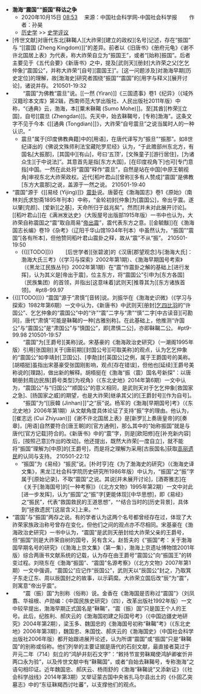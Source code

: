 - **渤海“震国”“振国”释诂之争**
    - 2020年10月15日 [08:53](http://www.cssn.cn/lsx/sxpy/202010/t20201015_5194494.shtml)　
来源：中国社会科学网-中国社会科学报　　
作者：孙昊
    - [历史学](http://www.cssn.cn/lsx/) >> [史学评议](http://www.cssn.cn/lsx/sxpy/)
- [传世文献]对唐代东北[靺鞨人][大祚荣][建立的政权][名号]记述，存在“振国” 与 “[[震国 (Zheng Kingdom)]]”的差异。前者以《旧唐书》《册府元龟》《谢不许北国居上表》为代表，称大祚荣自立为“振国王”，或者“[始称]振国”。后者主要见于《五代会要》《新唐书》之中，提及[武则天][册封]大祚荣之父[乞乞仲象]“震国公”，并称大祚荣“[自号][震国王]”。[这一问题涉及]对渤海早期[历史定位]的理解，故[渤海史]研究者围绕“振国”“震国”的[用字与释义][展开讨论]，诸说并存。
210501-19:32
- 　　“震国”为佛教“震旦”说。[[一然 (Yiran)]]《三国遗事》卷1《纪异》（《域外汉籍珍本文库》第2辑，西南师范大学出版社、人民出版社2011年版）中称，“《通典》云，渤海，本[[粟末靺鞨 (Sumo Mohe)]]。至[其酋][柞荣][立国]，自号[[震旦 (Zhengdan)]]。先天中，始去靺鞨号，[专称]渤海”。这条文字不见于今本《[[通典 (Tongdian)]]》，大祚荣“自号震旦”之说当属时人的一种认识。“
    - 震旦”属于[印度佛教典籍]中的[用语]，在唐代译写为“振旦”“振那”。如8世纪译出的《佛说文殊师利法宝藏陀罗尼经》认为，“于此赡部州东北方，有国名[大振那]，[其国中][有山]，号曰‘五顶’，[文殊童子][游行居住]，[为诸众生][于中说法]”。其意首先是指[东方大国]，[在印度视角下]也可[专门意指]中国。一然在此处将“震国”释作“震旦”，自然是站在中国[中原王朝视角]审视东北大祚荣政权。近代[稻叶君山][曾称][多有人赞成]“震国”是佛教[东方大震那]之说，盖源于一然之说。
210501-19:40
- “震国”源于《[[易经 (Yijing)]]》[震卦](((sPQfBHMUA)))说。唐晏在《渤海国志》卷1《原始》（南林刘氏求恕斋1895年刊本）中称，“金轮初封[仲象]为[震国公]，帝出乎震。遂以肇[完颜]、[爱新][之基]，天命所归于兹兆矣”。然而[并未对此展开讨论]。[[稻叶君山]]在《满洲发达史》（大阪屋号出版部1915年版）一书中也认为，大祚荣自称震国之“震”取自周易“[帝出震](((_5VspK8DL)))”，震代表东方之意。[[金毓黻]]在《渤海国志长编》卷19《杂考》（辽阳千华山馆1934年刊本）中虽然认为，“振国”“震国”[各有所本]，但他赞同稻叶君山震卦之释，故从“震”不从“振”。
210501-19:50
    - {{[[TODO]]}} 　　[后世学者][张碧波]的《汉唐[郡望观念]与[渤海大氏]：渤海大氏三考》（《学习与探索》2002年第1期）、《渤海早期国号考索》（《黑龙江民族丛刊》2002年第1期）在“震”作震卦之解的基础上[进行发挥]，认为其义是[帝出于震]，位主东方，将“震国公”引申为[东方各国]（民族集团）的首领，并指出[这意味着]武则天[推尊其为][东方诸族首领]。 #pt8-99.97
- {{[[TODO]]}} “震国”源于“肃慎”[音转]说。刘振华在《渤海史识微》（《学习与探索》1982年第6期）一文中认为，《新唐书》中武则天[册封][乞四比羽](((WKROpx68h)))的“许国公”、乞乞仲象的“震国公”中的“许”“震”二字与“肃”“慎”二字[中古读音][可勘同]，唐代“肃慎”可能是靺鞨的一种[古雅别称]。在此基础上，他推测“许国公”与“震国公”是“肃国公”与“慎国公”，即[肃慎二公]，亦即靺鞨二公。 #pt9-99.98
210501-19:57
- 　　“震国”为[王爵号][美称]说。宋基豪的《渤海政治史研究》（一潮阁1995年版）引用[张国刚]关于[唐前期][封国公号][可取美称]的观点，认为乞乞仲象的“震国公”如李靖封[卫国公]、[李勣]封[英国公]之例，属于王爵国号的美称。[胡梧挺]虽指出宋基豪受张国刚影响，观点[存在错误]，但他也[延续]王爵号美称说的[理路]，做出新的解释。胡梧挺在《渤海“振（震）国名号新探”：以唐朝册封周边民族[爵号类型]为视角》（《东北史地》2014年第6期）一文中认为，“震国公”与“归国公”“顺国公”的意义相同，是武则天对于乞乞仲象[救国家之急]、[扬国家之威]的期望，也是大祚荣[继承其父]的[王爵封号][作为自号]。
- 　　“振国”为“[[辰韓 (Jinhan)]]”之“辰”说。杨军的《渤海[早期国号]考》（《东北史地》2006年第1期）从文献角度具体论证了支持“振”字的理由。他认为，[[崔志远 (Cui Zhiyuan)]]《谢不许北国居上表》是[新罗][上奏唐皇帝]的[奏章]，[用语]自然要符合[唐王朝]的[官方通例]，那么其中的“始称振国”就是与唐代[官方记载]符合的。《新唐书》中的“震”字，则是[欧阳修]在[补充新内容]后，[按照己意][作出的改动]。他还提出，既然大祚荣[一度自立]，就不能将“振国”理解为[中原]的[王爵号]，而是将之理解为采用[古辰国名]获取[高丽遗民](((pALJ6ATz6)))的认同与支持。
210501-22:12
    - “振国”为《易经》“振民”说。[朴时亨]在《为了渤海史的研究》（《渤海史译文集》，黑龙江社会科学院历史研究所1986年版）中认为，“振国”之“振”字属于[原始记录]，不取“震国”之说。其说[并未展开讨论]，[酒寄雅志]在《关于[渤海国号]的[一种考察]》（《北方文物》1995年第2期）一文中对此[进一步发挥]，认为“振国”之“振”字[更能体现][中华思想]，即《易经》之“振民”，代表“救国救民的王道思想”，^^结合当时的[历史背景]，具体到“拯救遗民”[这层含义]上来。^^
- “震国”与“振国”两存之说。有的学者认为这两个名号都曾经存在过，体现了大祚荣家族政治称号曾存在变化，但他们之间的观点亦不尽相同。宋基豪在《渤海政治史研究》一书中认为，“震国”是武则天册封给大祚荣父亲的王爵号，但“振国”则是大祚荣自树的国号，另有含义。赵哲夫的《“振国”考：关于渤海国早期名号的研究》（《渤海上京文集》（第一集），渤海上京遗址博物馆2001年版）综合两唐书文献系统的记载，认为存在由王爵号“震国公”向“振国王”的转变过程。刘晓东在《渤海“振国”、“震国”名源考察》（《北方文物》2007年第1期）一文中强调，“震国公”应记作“辰国公”，武则天以“辰国公”封之，乃取箕子东走辽东、周以辰国封之的故事，以示羁縻。大祚荣立国后改“辰”为“震”，则寓意“帝出乎震”。
- 　　“震（振）国”为别称（俗称）说。金香在《渤海国是否称过“震国”》（刘凤翥、华祖根、卢勋编：《中国民族史研究》（四），改革出版社1992年版）一文中较早提出，渤海早期正式国名是“靺鞨”，“震（振）国”只是国王个人的王号。此后，纪胜利、郝庆云的《渤海国初建之际国号考》（《中国边疆史地研究》2004年第2期），梁玉多、魏国忠的《渤海国号初称“靺鞨”考》（《东北史地》2006年第3期），魏国忠、朱国忱、郝庆云的《渤海国史》（中国社会科学出版社2006年版）都开始跟进展开论述，认为所谓“震国”或“振国”只是“靺鞨国”的别称或俗称。他们列举的主要证据是唐代的石刻文献，最直接者莫过于开元二年（714）刻立的“鸿胪井刻石文字”：“敕持节宣劳靺羯使鸿胪卿崔忻井两口永为验”，以及传世文献中有“靺鞨国”，或者“自始去靺鞨号，专称渤海”之语句相印证。近年魏国忠、郝庆云、杨雨舒的《渤海“靺鞨说”又添新证》（《社会科学战线》2014年第3期）又举证蒙古国中央省扎马尔县出土的《仆固乙突墓志》中的“东征靺羯西讨吐蕃”，以支撑他们的观点。
